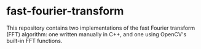 # fast-fourier-transform
This repository contains two implementations of the fast Fourier transform (FFT) algorithm: one written manually in C++, and one using OpenCV's built-in FFT functions. 

